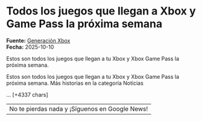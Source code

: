 # Todos los juegos que llegan a Xbox y Game Pass la próxima semana

**Fuente:** [Generación Xbox](https://generacionxbox.com/todos-los-juegos-que-llegan-a-xbox-y-game-pass-la-proxima-semana/)  
**Fecha:** 2025-10-10

Estos son todos los juegos que llegan a tu Xbox y Xbox Game Pass la próxima semana.

Estos son todos los juegos que llegan a tu Xbox y Xbox Game Pass la próxima semana.
Más historias en la categoría Noticias
<table><tr><td>No te pierdas nada y ¡Síguenos en Google News! </td></tr>
… [+4337 chars]
